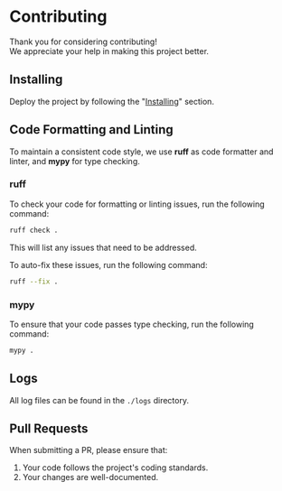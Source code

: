 # Contributing
Thank you for considering contributing!<br>
We appreciate your help in making this project better.

## Installing
Deploy the project by following the "[Installing](README.md#installing)" section.

## Code Formatting and Linting
To maintain a consistent code style, we use **ruff** as code formatter and linter, and **mypy** for type checking.

### ruff
To check your code for formatting or linting issues, run the following command:
```bash
ruff check .
```
This will list any issues that need to be addressed.

To auto-fix these issues, run the following command:
```bash
ruff --fix .
```

### mypy
To ensure that your code passes type checking, run the following command:
```bash
mypy .
```

## Logs
All log files can be found in the `./logs` directory.

## Pull Requests
When submitting a PR, please ensure that:
1. Your code follows the project's coding standards.
2. Your changes are well-documented.
